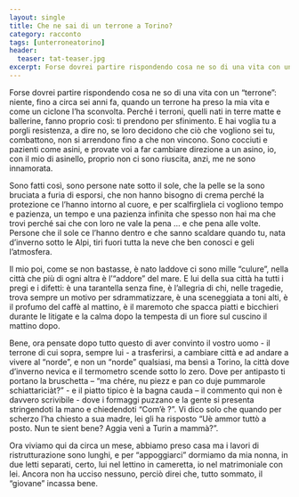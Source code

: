 ```yaml
---
layout: single
title: Che ne sai di un terrone a Torino?
category: racconto
tags: [unterroneatorino]
header: 
  teaser: tat-teaser.jpg
excerpt: Forse dovrei partire rispondendo cosa ne so di una vita con un &#8220;terrone&#8221;: niente, fino a circa sei anni fa, quando un terrone ha preso la mia vita e come un ciclone l&#8217;ha sconvolta. Perch&#233; i terroni, quelli nati in terre matte e ballerine, fanno proprio cos&#236;\: ti prendono per sfinimento. E hai voglia tu a porgli resistenza, a dire no, se loro decidono che ci&#242; che vogliono sei tu, combattono, non si arrendono fino a che non vincono. Sono cocciuti e pazienti come asini, e provate voi a far cambiare direzione a un asino, io, con il mio di asinello, proprio non ci sono riuscita, anzi, me ne sono innamorata.
---
```


Forse dovrei partire rispondendo cosa ne so di una vita con un &#8220;terrone&#8221;: niente, fino a circa sei anni fa, quando un terrone ha preso la mia vita e come un ciclone l&#8217;ha sconvolta. Perch&#233; i terroni, quelli nati in terre matte e ballerine, fanno proprio cos&#236;: ti prendono per sfinimento. E hai voglia tu a porgli resistenza, a dire no, se loro decidono che ci&#242; che vogliono sei tu, combattono, non si arrendono fino a che non vincono. Sono cocciuti e pazienti come asini, e provate voi a far cambiare direzione a un asino, io, con il mio di asinello, proprio non ci sono riuscita, anzi, me ne sono innamorata.

Sono fatti cos&#236;, sono persone nate sotto il sole, che la pelle se la sono bruciata a furia di esporsi, che non hanno bisogno di crema perch&#233; la protezione ce l&#8217;hanno intorno al cuore, e per scalfirgliela ci vogliono tempo e pazienza, un tempo e una pazienza infinita che spesso non hai ma che trovi perch&#233; sai che con loro ne vale la pena &#8230; e che pena alle volte. Persone che il sole ce l&#8217;hanno dentro e che sanno scaldare quando tu, nata d&#8217;inverno sotto le Alpi, tiri fuori tutta la neve che ben conosci e geli l&#8217;atmosfera.

Il mio poi, come se non bastasse, &#232; nato laddove ci sono mille &#8220;culure&#8221;, nella citt&#224; che pi&#249; di ogni altra &#232; l&#8217;&#8220;addore&#8221; del mare. E lui della sua citt&#224; ha tutti i pregi e i difetti: &#232; una tarantella senza fine, &#232; l&#8217;allegria di chi, nelle tragedie, trova sempre un motivo per sdrammatizzare, &#232; una sceneggiata a toni alti, &#232; il profumo del caff&#232; al mattino, &#232; il maremoto che spacca piatti e bicchieri durante le litigate e la calma dopo la tempesta di un fiore sul cuscino il mattino dopo.

Bene, ora pensate dopo tutto questo di aver convinto il vostro uomo - il terrone di cui sopra, sempre lui - a trasferirsi, a cambiare citt&#224; e ad andare a vivere al &#8220;norde&#8221;, e non un &#8220;norde&#8221; qualsiasi, ma bens&#236; a Torino, la citt&#224; dove d&#8217;inverno nevica e il termometro scende sotto lo zero. Dove per antipasto ti portano la bruschetta &#8211; &#8220;ma ch&#233;re, nu piezz e pan co duje pummarole schiattarici&#224;t?&#8221; - e il piatto tipico &#232; la bagna cauda &#8211; il commento qui non &#232; davvero scrivibile - dove i formaggi puzzano e la gente si presenta stringendoti la mano e chiedendoti &#8220;Com&#8217;&#232; ?&#8221;. Vi dico solo che quando per scherzo l&#8217;ha chiesto a sua madre, lei gli ha risposto &#8220;U&#232; ammor tutt&#242; a posto. Nun te sient bene? Aggia ven&#236; a Turin a mamm&#224;?&#8221;.

Ora viviamo qui da circa un mese, abbiamo preso casa ma i lavori di ristrutturazione sono lunghi, e per &#8220;appoggiarci&#8221; dormiamo da mia nonna, in due letti separati, certo, lui nel lettino in cameretta, io nel matrimoniale con lei. Ancora non ha ucciso nessuno, perci&#242; direi che, tutto sommato, il &#8220;giovane&#8221; incassa bene.